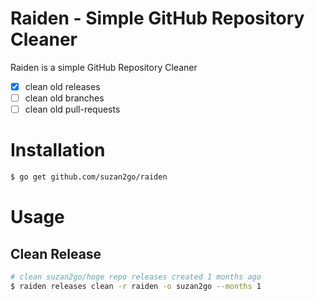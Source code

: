 # Raiden - Simple GitHub Repository Cleaner
Raiden is a simple GitHub Repository Cleaner
- [x] clean old releases
- [ ] clean old branches
- [ ] clean old pull-requests

# Installation
```bash
$ go get github.com/suzan2go/raiden
```

# Usage
## Clean Release
```bash
# clean suzan2go/hoge repo releases created 1 months ago
$ raiden releases clean -r raiden -o suzan2go --months 1
```
